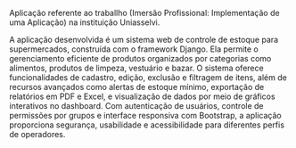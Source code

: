 Aplicação referente ao traballho (Imersão Profissional: Implementação de uma Aplicação) na instituição Uniasselvi.

A aplicação desenvolvida é um sistema web de controle de estoque para supermercados, construída com o framework Django. Ela permite o gerenciamento eficiente de produtos organizados por categorias como alimentos, produtos de limpeza, vestuário e bazar. O sistema oferece funcionalidades de cadastro, edição, exclusão e filtragem de itens, além de recursos avançados como alertas de estoque mínimo, exportação de relatórios em PDF e Excel, e visualização de dados por meio de gráficos interativos no dashboard. Com autenticação de usuários, controle de permissões por grupos e interface responsiva com Bootstrap, a aplicação proporciona segurança, usabilidade e acessibilidade para diferentes perfis de operadores.
